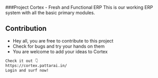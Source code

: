 ###Project Cortex - Fresh and Functional ERP
This is our working ERP system with all the basic primary modules.

## Contribution
- Hey all, you are free to contribute to this project 
- Check for bugs and try your hands on them
- You are welcome to add your ideas to Cortex
```bash
Check it out 👇
https://cortex.pattarai.in/
Login and surf now!
